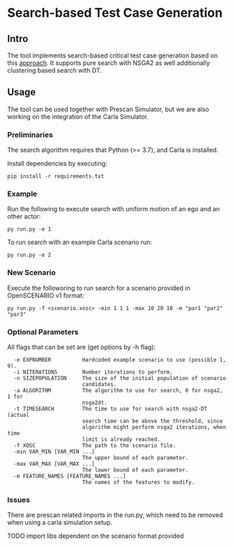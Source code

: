 # Search-based Test Case Generation
## Intro


The tool implements search-based critical test case generation based on this [approach](https://orbilu.uni.lu/bitstream/10993/33706/1/ICSE-Main-24.pdf).
It supports pure search with NSGA2 as well additionally clustering based search with DT.

## Usage


The tool can be used together with Prescan Simulator, but we are also working on the integration of the Carla Simulator. 

### Preliminaries


The search algorithm requires that Python (>= 3.7), and Carla is installed. 

Install dependencies by executing:

```
pip install -r requirements.txt
```

### Example

Run the following to execute search with uniform motion of an ego and an other actor:

```
py run.py -e 1
```

To run search with an example Carla scenario run:

```
py run.py -e 2
```

### New Scenario

Execute the followoring to run search for a scenario provided in OpenSCENARIO v1 format:

```
py run.py -f <scenario.xosc> -min 1 1 1 -max 10 20 10 -m "par1 "par2" "par3"
```

### Optional Parameters

All flags that can be set are (get options by -h flag):

```
  -e EXPNUMBER          Hardcoded example scenario to use (possible 1, 9).
  -i NITERATIONS        Number iterations to perform.
  -n SIZEPOPULATION     The size of the initial population of scenario
                        candidates.
  -a ALGORITHM          The algorithm to use for search, 0 for nsga2, 1 for
                        nsga2dt.
  -t TIMESEARCH         The time to use for search with nsga2-DT (actual
                        search time can be above the threshold, since
                        algorithm might perform nsga2 iterations, when time
                        limit is already reached.
  -f XOSC               The path to the scenario file.
  -min VAR_MIN [VAR_MIN ...]
                        The upper bound of each parameter.
  -max VAR_MAX [VAR_MAX ...]
                        The lower bound of each parameter.
  -m FEATURE_NAMES [FEATURE_NAMES ...]
                        The names of the features to modify.
```

### Issues

There are prescan related imports in the run.py, which need to be removed when using a carla simulation setup. 

TODO import libs dependent on the scenario format provided
